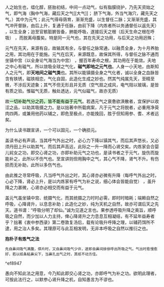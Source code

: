 人之始生也，缊化醇，胚胎初结，中间一点动气，似有脂膜绕护，乃先天资始之气，即气海（胸中气海，藏后天之气[[大气]]；
脐下气海，外当气海穴，藏先天之气。）其中为元气；此元气得母荫育，渐渐充盛，以生督任二脉；又渐渐充盛，其气冲开督脉，由后上升，复通于任脉，由前下降（内炼者所以务通督任以返先天） ，以生全身；迨至官骸脏腑皆备，肺能呼吸，遂接后天之根（后天生命之根在呼吸） ，而脱离母腹矣。特是同一元气也，其在先天之功用，与后天之功用迥殊；

元气在先天，来源有自，故输其有余，与督任之脉常通，以融贯全身，为十月养胎之用，其功用在于能施。元气在后天，来源既息，故保其所得，与督任之脉不通而坐镇中宫（以全身论气海当为中宫） ，握百年寿命之根，其功用在于能敛。夫地之中心有磁气，所以敛吸全球之气化，**磁气即地之元气也**。人身一小天地，由斯知人之元气，即**天地间之磁气类**也。其所以能镇摄全身之气化者，诚以全身之血脉皆含有铁锈，磁铁相恋，气化自固，此造化生成之妙也。然其气纯属先天，至精至微，不涉后天迹象；其气不但无形且并无质（空气扇之成风，电气阻以玻璃，是皆有质之验。惟磁气无质，触处透达，元气似磁气，故亦无质） 

故<mark style="background: #BBFABBA6;">一切补助气分之药，皆不能有益于元气</mark>。若遇元气之衰惫欲涣散者，宜保护以收涩之品，以助其吸摄之力。是以拙著中所载病案，凡于元气之将脱者，必重用净萸肉四两，或兼用他药以辅之，即危至极点，亦能挽回，胜于但知用参、耆、术者远矣。


为什么读书跟宣讲，一个可以固元，一个确损元。

盖读书必有声调，当其呼气外出之时，必心力下降以镇其气，而后其声悠长，又必须丹田上升以助其气，而后其声高远，此际之一升一降而心肾交矣。内炼家会合婴儿姹女之功，即交心肾之功，亦即补助元气之功也，是读书者之于元气，旋伤而旋能补之，此所以不伤气也。至宣讲则但用胸中之气，其心气不降，肾气不升。有伤损而无补助，此所以多伤气也。

由此推之寻常呼吸，凡当呼气外出之时，其心肾亦必微有升降（每呼气外出之时，心必下降，肾必上升，是以内炼家有呼气为补之说，细心体会皆能自觉） ，虽升降之力甚微，心肾亦必相交而有益于元气。


盖元气虽坐镇中宫、统摄气化，而其统摄之力时时必需，即时时暗耗；端赖自然之呼吸，心降肾升，以息息补助；此造化之妙，纯为天机之自然，故亦可谓后天之先天。道书谓：“呼吸分明了却仙。”诚为见道之言也。果参透呼吸升降之奥旨，顺呼吸之自然，而少加以人力主持，俾心降肾升之力息息互相凝结，有不延年益寿者乎？拙著《衷中参西录》第二卷敦复汤后，载有论吸升呼降之理，以辅药饵所不逮，用之治人多矣。其理原可与此互相发明，无非本呼吸之自然以推衍之也。


**抱朴子有炼气之法**
```ad-note
先自鼻间吸气满腹，停片时，又自鼻间吸气少许，遂即自鼻间徐徐呼出所吸之气。气出时愈慢愈好，若以纸条粘鼻尖下，当鼻孔出气之时，其纸不动方佳。
``` 
^ef8947

愚向不知此法之用意，今乃知此即交心肾之功，亦即呼气为补之功。欲明此理者，可按此法行之，以默参心肾升降之机，自知愚言为不谬也。










